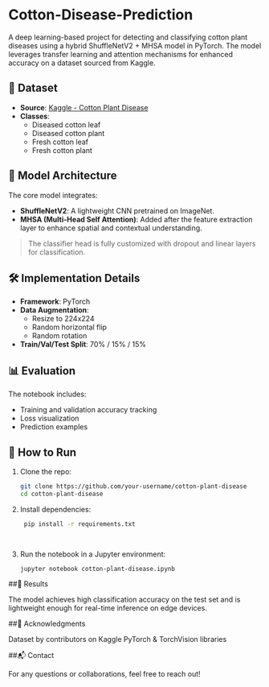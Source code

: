 # Cotton-Disease-Prediction
A deep learning-based project for detecting and classifying cotton plant diseases using a hybrid ShuffleNetV2 + MHSA model in PyTorch. The model leverages transfer learning and attention mechanisms for enhanced accuracy on a dataset sourced from Kaggle.



## 📁 Dataset

- **Source**: [Kaggle - Cotton Plant Disease]([https://www.kaggle.com/datasets](https://www.kaggle.com/datasets/dhamur/cotton-plant-disease/data))
- **Classes**:
  - Diseased cotton leaf
  - Diseased cotton plant
  - Fresh cotton leaf
  - Fresh cotton plant



## 🧠 Model Architecture

The core model integrates:
- **ShuffleNetV2**: A lightweight CNN pretrained on ImageNet.
- **MHSA (Multi-Head Self Attention)**: Added after the feature extraction layer to enhance spatial and contextual understanding.

> The classifier head is fully customized with dropout and linear layers for classification.



## 🛠️ Implementation Details

- **Framework**: PyTorch
- **Data Augmentation**:
  - Resize to 224x224
  - Random horizontal flip
  - Random rotation
- **Train/Val/Test Split**: 70% / 15% / 15%



## 📊 Evaluation

The notebook includes:
- Training and validation accuracy tracking
- Loss visualization
- Prediction examples



## 🚀 How to Run

1. Clone the repo:
   ```bash
   git clone https://github.com/your-username/cotton-plant-disease
   cd cotton-plant-disease


2. Install dependencies:
   ```bash
    pip install -r requirements.txt

    
3. Run the notebook in a Jupyter environment:
   ```bash
   jupyter notebook cotton-plant-disease.ipynb


##📌 Results

The model achieves high classification accuracy on the test set and is lightweight enough for real-time inference on edge devices.


##🤝 Acknowledgments

Dataset by contributors on Kaggle
PyTorch & TorchVision libraries


##📬 Contact

For any questions or collaborations, feel free to reach out!


